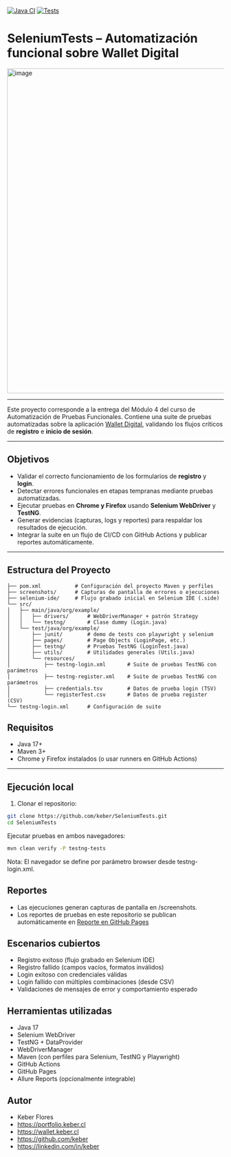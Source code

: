[![Java CI](https://github.com/keber/SeleniumTests/actions/workflows/testrun.yml/badge.svg)](https://github.com/keber/SeleniumTests/actions/workflows/testrun.yml)
[![Tests](https://img.shields.io/endpoint?url=https%3A%2F%2Fgist.githubusercontent.com%2Fkeber%2Fbf1bff0a38948277a263377401536440%2Fraw%2FSeleniumTests-junit-tests.json)](https://keber.github.io/SeleniumTests/)

# SeleniumTests – Automatización funcional sobre Wallet Digital

<img width="1350" height="754" alt="image" src="https://github.com/user-attachments/assets/53c902d5-4a76-43ba-a58e-f7bd876a926c" />

---

Este proyecto corresponde a la entrega del Módulo 4 del curso de Automatización de Pruebas Funcionales. Contiene una suite de pruebas automatizadas sobre la aplicación [Wallet Digital](https://wallet.keber.cl), validando los flujos críticos de **registro** e **inicio de sesión**.

---

## Objetivos

- Validar el correcto funcionamiento de los formularios de **registro** y **login**.
- Detectar errores funcionales en etapas tempranas mediante pruebas automatizadas.
- Ejecutar pruebas en **Chrome y Firefox** usando **Selenium WebDriver** y **TestNG**.
- Generar evidencias (capturas, logs y reportes) para respaldar los resultados de ejecución.
- Integrar la suite en un flujo de CI/CD con GitHub Actions y publicar reportes automáticamente.

---

## Estructura del Proyecto

```
├── pom.xml           # Configuración del proyecto Maven y perfiles
├── screenshots/      # Capturas de pantalla de errores o ejecuciones
├── selenium-ide/     # Flujo grabado inicial en Selenium IDE (.side)
└── src/
│   ├── main/java/org/example/
│   │   ├── drivers/      # WebDriverManager + patrón Strategy
│   │   └── testng/       # Clase dummy (Login.java)
│   └── test/java/org/example/
│       ├── junit/        # demo de tests con playwright y selenium
│       ├── pages/        # Page Objects (LoginPage, etc.)
│       ├── testng/       # Pruebas TestNG (LoginTest.java)
│       ├── utils/        # Utilidades generales (Utils.java)
│       └── resources/
│           ├── testng-login.xml       # Suite de pruebas TestNG con parámetros
│           ├── testng-register.xml    # Suite de pruebas TestNG con parámetros
│           ├── credentials.tsv        # Datos de prueba login (TSV)
│           └── registerTest.csv       # Datos de prueba register (CSV)
└── testng-login.xml      # Configuración de suite
```

## Requisitos

- Java 17+
- Maven 3+
- Chrome y Firefox instalados (o usar runners en GitHub Actions)

---

## Ejecución local

1. Clonar el repositorio:

```bash
git clone https://github.com/keber/SeleniumTests.git
cd SeleniumTests
```

Ejecutar pruebas en ambos navegadores:

```bash
mvn clean verify -P testng-tests
```
Nota: El navegador se define por parámetro browser desde testng-login.xml.

## Reportes
* Las ejecuciones generan capturas de pantalla en /screenshots.
* Los reportes de pruebas en este repositorio se publican automáticamente en [Reporte en GitHub Pages](https://keber.github.io/SeleniumTests)

## Escenarios cubiertos
* Registro exitoso (flujo grabado en Selenium IDE)
* Registro fallido (campos vacíos, formatos inválidos)
* Login exitoso con credenciales válidas
* Login fallido con múltiples combinaciones (desde CSV)
* Validaciones de mensajes de error y comportamiento esperado

## Herramientas utilizadas
* Java 17
* Selenium WebDriver
* TestNG + DataProvider
* WebDriverManager
* Maven (con perfiles para Selenium, TestNG y Playwright)
* GitHub Actions
* GitHub Pages
* Allure Reports (opcionalmente integrable)

## Autor
* Keber Flores
* https://portfolio.keber.cl
* https://wallet.keber.cl
* https://github.com/keber
* https://linkedin.com/in/keber
